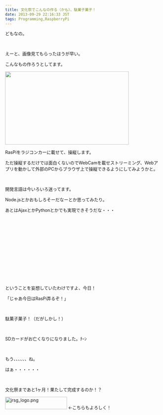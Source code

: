 ```yaml
---
title: 文化祭でこんなの作る（かも）、駄菓子菓子！
date: 2013-09-29 22:16:33 JST
tags: Programming,RaspberryPi
---
```

<p>どもなの。</p>
<p>&nbsp;</p>
<p>えーと、画像見てもらったほうが早い。</p>
<p>こんなもの作ろうとしてます。</p>
<p><a href="https://picasaweb.google.com/lh/photo/NfVkWsD06gZJwuk0u6zBZ9MTjNZETYmyPJy0liipFm0?feat=embedwebsite"><img src="https://lh5.googleusercontent.com/-4dYBupR0N2s/UkgjtsUGMRI/AAAAAAAACnA/30ir8jWbU4U/s400/out.jpeg" height="236" width="400" /></a></p>
<p>RasPiをラジコンカーに載せて、操縦します。</p>
<p>ただ操縦するだけでは面白くないのでWebCamを載せストリーミング、Webアプリを動かして外部のPCからブラウザ上で操縦できるようにしてみようかと。</p>
<p>&nbsp;</p>
<p>開発言語は今いろいろ迷ってます。</p>
<p>Node.jsとかおもしろそーだなーとか思ってみたり。</p>
<p>あとはAjaxとかPythonとかでも実現できそうだな・・・</p>
<p>&nbsp;</p>
<p>&nbsp;</p>
<p>&nbsp;</p>
<p>&nbsp;</p>
<p>&nbsp;</p>
<p>&nbsp;</p>
<p>&nbsp;</p>
<p>ということを妄想していたわけですよ、今日！</p>
<p>「じゃあ今日はRasPi弄るぞ！」</p>
<p>&nbsp;</p>
<p><span class="fontsize7">駄菓子菓子！</span>（だがしかし！）</p>
<p>&nbsp;</p>
<p><span class="fontsize7">SDカードがお亡くなりになりました。</span>ﾁｰﾝ</p>
<p>&nbsp;</p>
<p>もう、、、、、、ね。</p>
<p>はぁ・・・・・・</p>
<p>&nbsp;</p>
<p>文化祭まであと1ヶ月！果たして完成するのか！？</p>
<p><a href="http://bunkaiken.wktk.so/"><img src="http://tosainu.wktk.so/files/medias/banner/jrsg_logo.png" alt="jrsg_logo.png" title="jrsg_logo.png" width="200" height="40" /></a> ←こちらもよろしく！</p>